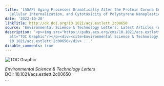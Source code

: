 ```yaml
---
title: '[ASAP] Aging Processes Dramatically Alter the Protein Corona Constitution,
  Cellular Internalization, and Cytotoxicity of Polystyrene Nanoplastics'
date: '2022-10-20'
linkTitle: http://dx.doi.org/10.1021/acs.estlett.2c00650
source: 'Environmental Science & Technology Letters: Latest Articles (ACS Publications)'
description: '<p><img src="https://pubs.acs.org/cms/10.1021/acs.estlett.2c00650/asset/images/medium/ez2c00650_0004.gif"
  alt="TOC Graphic"/></p><div><cite>Environmental Science & Technology Letters</cite></div><div>DOI:
  10.1021/acs.estlett.2c00650</div> ...'
disable_comments: true
---
```

<p><img src="https://pubs.acs.org/cms/10.1021/acs.estlett.2c00650/asset/images/medium/ez2c00650_0004.gif" alt="TOC Graphic"/></p><div><cite>Environmental Science & Technology Letters</cite></div><div>DOI: 10.1021/acs.estlett.2c00650</div> ...